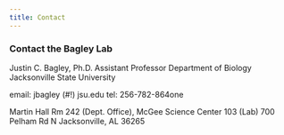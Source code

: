 ```yaml
---
title: Contact
---
```



### Contact the Bagley Lab

Justin C. Bagley, Ph.D.
Assistant Professor
Department of Biology
Jacksonville State University

email: jbagley (#!) jsu.edu
tel: 256-782-864one

Martin Hall Rm 242 (Dept. Office), McGee Science Center 103 (Lab) 
700 Pelham Rd N 
Jacksonville, AL 36265 
